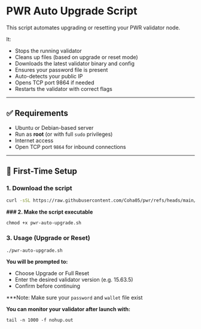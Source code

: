 # PWR Auto Upgrade Script

This script automates upgrading or resetting your PWR validator node.

It:
- Stops the running validator
- Cleans up files (based on upgrade or reset mode)
- Downloads the latest validator binary and config
- Ensures your password file is present
- Auto-detects your public IP
- Opens TCP port 9864 if needed
- Restarts the validator with correct flags

---

## ✅ Requirements

- Ubuntu or Debian-based server
- Run as **root** (or with full `sudo` privileges)
- Internet access
- Open TCP port `9864` for inbound connections

---

## 🚀 First-Time Setup

### 1. Download the script

```bash
curl -sSL https://raw.githubusercontent.com/Coha05/pwr/refs/heads/main/pwr-auto-upgrade.sh -o pwr-auto-upgrade.sh
```

**### 2. Make the script executable**

```
chmod +x pwr-auto-upgrade.sh
```
### 3. Usage (Upgrade or Reset)
```
./pwr-auto-upgrade.sh
```

**You will be prompted to:**
- Choose Upgrade or Full Reset
- Enter the desired validator version (e.g. 15.63.5)
- Confirm before continuing

***Note: Make sure your `password` and `wallet` file exist

**You can monitor your validator after launch with:**
```
tail -n 1000 -f nohup.out
```
